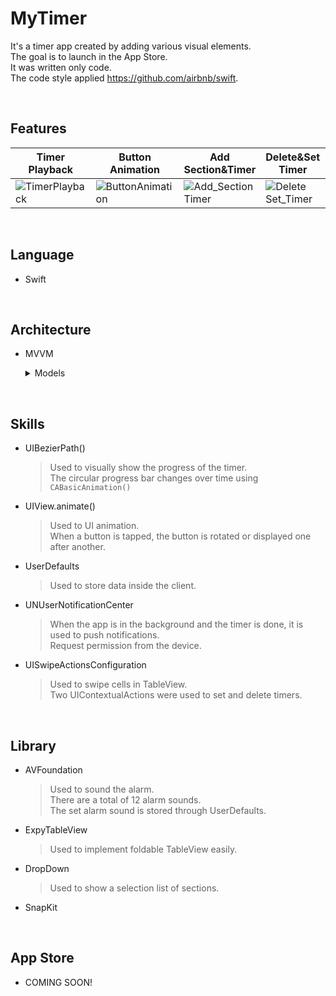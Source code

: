 # MyTimer

It's a timer app created by adding various visual elements.   
The goal is to launch in the App Store.   
It was written only code.   
The code style applied https://github.com/airbnb/swift.

<br>

## Features

| Timer Playback | Button Animation | Add Section&Timer | Delete&Set Timer | Select Sound | Background Push |
|---|---|---|---|---|---|
| ![TimerPlayback](https://user-images.githubusercontent.com/75382687/175099768-c84c70ee-c127-4ac7-8b5c-746567579afc.gif) | ![ButtonAnimation](https://user-images.githubusercontent.com/75382687/175100330-4e27cb93-aa82-4b87-803b-d51d210efda2.gif) | ![Add_Section Timer](https://user-images.githubusercontent.com/75382687/175100353-11cb9f54-b13e-463f-9cce-308e3ad8862a.gif) | ![Delete Set_Timer](https://user-images.githubusercontent.com/75382687/175100366-47964d54-2d3c-4f06-9f72-f48f4183be15.gif) | ![SelectSound](https://user-images.githubusercontent.com/75382687/175100378-db26cf3f-5cef-418d-9baa-b2ad6c3ab6ad.gif) | ![BackgroundPush](https://user-images.githubusercontent.com/75382687/175100424-a8648c2d-ecd2-4f4e-bedf-e1e325b8ac34.gif) |

<br>

## Language

- Swift

<br>

## Architecture

- MVVM   
  <details>
  <summary>Models</summary>
  <div markdown="1">

  ```Swift
    // Timer
    struct MyTimer: Codable, Equatable {
    var title: String
    var min: Int
    var sec: Int
    }
    
    // Section
    struct Section: Codable, Equatable {
    var title: String
    var timers = [MyTimer]()
    }
  ```

  </div>
  </details>

<br>

## Skills

- UIBezierPath()
  > Used to visually show the progress of the timer.   
  > The circular progress bar changes over time using `CABasicAnimation()`

- UIView.animate()
  > Used to UI animation.   
  > When a button is tapped, the button is rotated or displayed one after another.

- UserDefaults
  > Used to store data inside the client.   

- UNUserNotificationCenter
  > When the app is in the background and the timer is done, it is used to push notifications.   
  > Request permission from the device.

- UISwipeActionsConfiguration
  > Used to swipe cells in TableView.   
  > Two UIContextualActions were used to set and delete timers.

<br>

## Library

- AVFoundation
  > Used to sound the alarm.   
  > There are a total of 12 alarm sounds.   
  > The set alarm sound is stored through UserDefaults.

- ExpyTableView
  > Used to implement foldable TableView easily.

- DropDown
  > Used to show a selection list of sections.

- SnapKit

<br>

## App Store

- COMING SOON!
















